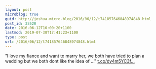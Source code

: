 ```yaml
---
layout: post
microblog: true
guid: http://joshua.micro.blog/2016/06/12/t741857646848974848.html
post_id: 35520
date: 2016-06-12T16:00:20+1100
lastmod: 2019-07-30T17:41:23+1100
type: post
url: /2016/06/12/t741857646848974848.html
---
```

"I love my fiance and want to marry her, we both have tried to plan a wedding but we both dont like the idea of ..." [t.co/dy4m5YC3f...](https://t.co/dy4m5YC3fF)
